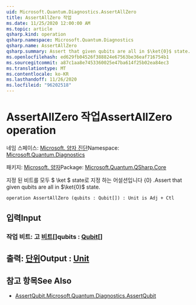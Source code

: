 ```yaml
---
uid: Microsoft.Quantum.Diagnostics.AssertAllZero
title: AssertAllZero 작업
ms.date: 11/25/2020 12:00:00 AM
ms.topic: article
qsharp.kind: operation
qsharp.namespace: Microsoft.Quantum.Diagnostics
qsharp.name: AssertAllZero
qsharp.summary: Assert that given qubits are all in $\ket{0}$ state.
ms.openlocfilehash: ed629fb04526f388824e67563be36eaf716754b1
ms.sourcegitcommit: a87c1aa8e7453360025e47ba614f25b02ea84ec3
ms.translationtype: MT
ms.contentlocale: ko-KR
ms.lasthandoff: 11/26/2020
ms.locfileid: "96202518"
---
```

# <a name="assertallzero-operation"></a><span data-ttu-id="a7bc4-102">AssertAllZero 작업</span><span class="sxs-lookup"><span data-stu-id="a7bc4-102">AssertAllZero operation</span></span>

<span data-ttu-id="a7bc4-103">네임 스페이스: [Microsoft. 양자 진단](xref:Microsoft.Quantum.Diagnostics)</span><span class="sxs-lookup"><span data-stu-id="a7bc4-103">Namespace: [Microsoft.Quantum.Diagnostics](xref:Microsoft.Quantum.Diagnostics)</span></span>

<span data-ttu-id="a7bc4-104">패키지: [Microsoft. 양자](https://nuget.org/packages/Microsoft.Quantum.QSharp.Core)</span><span class="sxs-lookup"><span data-stu-id="a7bc4-104">Package: [Microsoft.Quantum.QSharp.Core](https://nuget.org/packages/Microsoft.Quantum.QSharp.Core)</span></span>


<span data-ttu-id="a7bc4-105">지정 된 비트를 모두 $ \ket $ state로 지정 하는 어설션입니다 {0} .</span><span class="sxs-lookup"><span data-stu-id="a7bc4-105">Assert that given qubits are all in $\ket{0}$ state.</span></span>

```qsharp
operation AssertAllZero (qubits : Qubit[]) : Unit is Adj + Ctl
```


## <a name="input"></a><span data-ttu-id="a7bc4-106">입력</span><span class="sxs-lookup"><span data-stu-id="a7bc4-106">Input</span></span>

### <a name="qubits--qubit"></a><span data-ttu-id="a7bc4-107">작업 비트: 고 [비트](xref:microsoft.quantum.lang-ref.qubit)[]</span><span class="sxs-lookup"><span data-stu-id="a7bc4-107">qubits : [Qubit](xref:microsoft.quantum.lang-ref.qubit)[]</span></span>





## <a name="output--unit"></a><span data-ttu-id="a7bc4-108">출력: [단위](xref:microsoft.quantum.lang-ref.unit)</span><span class="sxs-lookup"><span data-stu-id="a7bc4-108">Output : [Unit](xref:microsoft.quantum.lang-ref.unit)</span></span>



## <a name="see-also"></a><span data-ttu-id="a7bc4-109">참고 항목</span><span class="sxs-lookup"><span data-stu-id="a7bc4-109">See Also</span></span>

- [<span data-ttu-id="a7bc4-110">AssertQubit.</span><span class="sxs-lookup"><span data-stu-id="a7bc4-110">Microsoft.Quantum.Diagnostics.AssertQubit</span></span>](xref:Microsoft.Quantum.Diagnostics.AssertQubit)